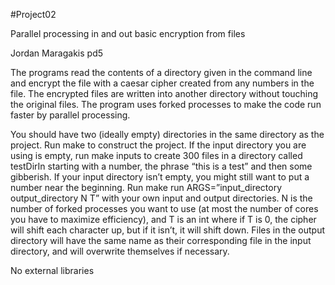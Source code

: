 #Project02

Parallel processing in and out basic encryption from files

Jordan Maragakis pd5

The programs read the contents of a directory given in the command line and encrypt the file with a caesar cipher created from any numbers in the file. The encrypted files are written into another directory without touching the original files. The program uses forked processes to make the code run faster by parallel processing.

You should have two (ideally empty) directories in the same directory as the project. Run make to construct the project. If the input directory you are using is empty, run make inputs to create 300 files in a directory called testDirIn starting with a number, the phrase “this is a test” and then some gibberish. If your input directory isn’t empty, you might still want to put a number near the beginning. Run make run ARGS=”input_directory output_directory N T” with your own input and output directories. N is the number of forked processes you want to use (at most the number of cores you have to maximize efficiency), and T is an int where if T is 0, the cipher will shift each character up, but if it isn’t, it will shift down. Files in the output directory will have the same name as their corresponding file in the input directory, and will overwrite themselves if necessary.

No external libraries
